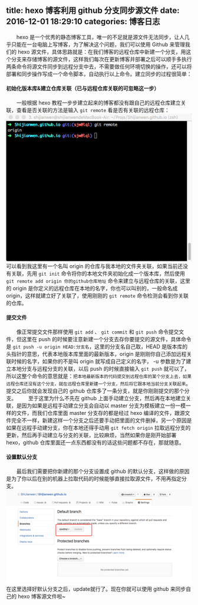 title: hexo 博客利用 github 分支同步源文件
date: 2016-12-01 18:29:10
categories: 博客日志
---
&emsp;&emsp;hexo 是一个优秀的静态博客工具，唯一的不足就是源文件无法同步，让人几乎只能在一台电脑上写博客，为了解决这个问题，我们可以使用 Github 来管理我们的 hexo 源文件，具体思路就是：在我们博客的远程仓库中新建一个分支，用这个分支来存储博客的源文件，这样我们每次在更新博客并部署之后可以顺手多执行两条命令将源文件同步到远程分支中去，不需要做任何环境切换的操作，还可以将部署和同步操作写成一个命令脚本，自动执行以上命令。建立同步的过程很简单：

<!-- more -->


#### 初始化版本库&建立仓库关联（已与远程仓库关联的可忽略这一步）
&emsp;&emsp;一般根据 hexo 教程一步步建立起来的博客都没有跟自己的远程仓库建立关联，查看是否关联的方法是输入 `git remote` 看是否有关联的远程仓库：
![Alt text](/images/1480585048966.png)
可以看到我这里有一个名叫 origin 的仓库与我本地的文件夹关联，如果当前还没有关联，先用 `git init` 命令将你的本地文件夹初始化成一个版本库，然后使用 `git remote add origin 你的github仓库地址` 命令来建立与远程仓库的关联，这里的 origin 是你定义的远程仓库在本地的名字，你也可以叫别的，一般命名成 origin，这样就建立好了关联了，使用刚刚的 `git remote` 命令检测会看到你关联的仓库。

#### 提交文件
&emsp;&emsp;像正常提交文件那样使用 `git add` 、 `git commit`  和 `git push` 命令提交文件，但这里在 push 的时候要注意新建一个分支去存你要提交的源文件，具体命令是 `git push -u origin HEAD:分支名`，这里的分支名自己取，HEAD 是版本库的头指针的意思，代表本地版本库里面的最新版本，origin 是刚刚你自己添加远程关联时候的名字，如果你的不是叫 origin 就写成自己定义的名字， -u 参数是为了建立本地分支与远程分支的关联，以后 push 的时候直接输入 `git push` 就可以了，所以这整个命令的意思就是：`把本地最新版本的代码提交到远程仓库的某个分支上去，如果远程仓库还没有这个分支，就在远程仓库里新建一个分支，然后将它跟本地当前分支关联起来`。提交之后你就会发现自己的 github 仓库多了一条分支，就是你刚刚提交的那个分支。
&emsp;&emsp;至于这里为什么不先在 github 上面手动建立分支，然后再在本地建立关联，是因为如果是远程手动建立分支会自动以 master 分支为模板建立一份一模一样的文件，而我们仓库里面 master 分支存的都是经过 hexo 编译的文件，跟源文件完全不一样，新建这样一个分支之后还要手动把里面的文件删掉，另一个原因是如果在远程手动建分支，你在本地还得手动用 `git fetch origin` 拉取远程分支的更新，然后再手动建立与分支的关联，比较麻烦，当然如果你是刚开始部署 hexo，github 仓库里面还一点东西都没有的话这些问题都不存在，那就随意。

#### 设置默认分支
&emsp;&emsp;最后我们需要把你新建的那个分支设置成 github 的默认分支，这样做的原因是为了你以后在别的机器上拉取代码的时候能够直接拉取源文件，不用再指定分支。
![Alt text](/images/1480586433661.png)
在这里选择好默认分支之后，update就行了。现在你就可以使用 github 来同步自己的 hexo 博客源文件啦~